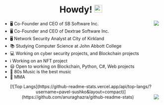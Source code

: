 <div align="center">
    <h1>Howdy! <img src="https://media.giphy.com/media/hvRJCLFzcasrR4ia7z/giphy.gif" width="25px"></h1>
</div>

<div align="center">
    <img align="right" src="https://github-readme-stats.vercel.app/api/?username=pavel-sushko&count_private=true&theme=onedark&show_icons=true&line_height=25&hide=stars" />
</div>

- 🖥️ Co-Founder and CEO of SB Software Inc.
- 🖥️ Co-Founder and CEO of Dextrae Software Inc.
- 🖥️ Network Security Analyst at City of Kirkland
- 📚 Studying Computer Science at John Abbott College
- 💻 Working on cyber security projects, and Blockchain projects
- ℹ️ Working on an NFT project
- 😃 Open to working on Blockchain, Python, C#, Web projects
- 🎵 80s Music is the best music
- 🥊 MMA

<div align="center">
    [![Top Langs](https://github-readme-stats.vercel.app/api/top-langs/?username=pavel-sushko&layout=compact)](https://github.com/anuraghazra/github-readme-stats)
    <img align="right" src="https://github-profile-trophy.vercel.app/?username=pavel-sushko&theme=onedark&row=2&column=4&margin-h=24&margin-w=24" />
</div>
